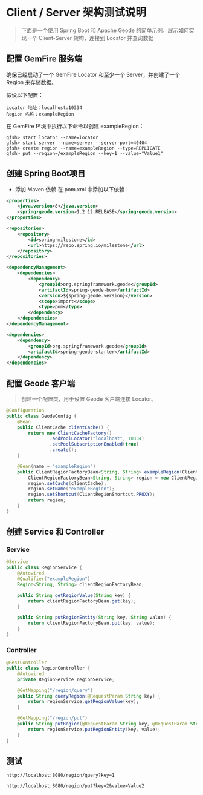 # Client / Server 架构测试说明

> 下面是一个使用 Spring Boot 和 Apache Geode 的简单示例，展示如何实现一个 Client-Server 架构，连接到 Locator 并查询数据

## 配置 GemFire 服务端  

确保已经启动了一个 GemFire Locator 和至少一个 Server，并创建了一个 Region 来存储数据。

假设以下配置：
```text
Locator 地址：localhost:10334
Region 名称：exampleRegion
```

在 GemFire 环境中执行以下命令以创建 exampleRegion：

```shell
gfsh> start locator --name=locator
gfsh> start server --name=server --server-port=40404
gfsh> create region --name=exampleRegion --type=REPLICATE
gfsh> put --region=/exampleRegion --key=1 --value="Value1"
```

## 创建 Spring Boot项目

- 添加 Maven 依赖
在 pom.xml 中添加以下依赖：

```xml
<properties>
    <java.version>8</java.version>
    <spring-geode.version>1.2.12.RELEASE</spring-geode.version>
</properties>

<repositories>
    <repository>
        <id>spring-milestone</id>
        <url>https://repo.spring.io/milestone</url>
    </repository>
</repositories>

<dependencyManagement>
    <dependencies>
        <dependency>
            <groupId>org.springframework.geode</groupId>
            <artifactId>spring-geode-bom</artifactId>
            <version>${spring-geode.version}</version>
            <scope>import</scope>
            <type>pom</type>
        </dependency>
    </dependencies>
</dependencyManagement>

<dependencies>
    <dependency>
        <groupId>org.springframework.geode</groupId>
        <artifactId>spring-geode-starter</artifactId>
    </dependency>
</dependencies>
```

## 配置 Geode 客户端

> 创建一个配置类，用于设置 Geode 客户端连接 Locator。

```java
@Configuration
public class GeodeConfig {
    @Bean
    public ClientCache clientCache() {
        return new ClientCacheFactory()
                .addPoolLocator("localhost", 10334)
                .setPoolSubscriptionEnabled(true)
                .create();
    }

    @Bean(name = "exampleRegion")
    public ClientRegionFactoryBean<String, String> exampleRegion(ClientCache clientCache) {
        ClientRegionFactoryBean<String, String> region = new ClientRegionFactoryBean<>();
        region.setCache(clientCache);
        region.setName("exampleRegion");
        region.setShortcut(ClientRegionShortcut.PROXY);
        return region;
    }
}
```

## 创建 Service 和 Controller

### Service

```java
@Service
public class RegionService {
    @Autowired
    @Qualifier("exampleRegion")
    Region<String, String> clientRegionFactoryBean;

    public String getRegionValue(String key) {
        return clientRegionFactoryBean.get(key);
    }

    public String putRegionEntity(String key, String value) {
        return clientRegionFactoryBean.put(key, value);
    }
}
```

### Controller

```java
@RestController
public class RegionController {
    @Autowired
    private RegionService regionService;

    @GetMapping("/region/query")
    public String queryRegion(@RequestParam String key) {
        return regionService.getRegionValue(key);
    }

    @GetMapping("/region/put")
    public String putRegion(@RequestParam String key, @RequestParam String value) {
        return regionService.putRegionEntity(key, value);
    }
}
```

## 测试

```shell
http://localhost:8080/region/query?key=1
```

```shell
http://localhost:8080/region/put?key=2&value=Value2
```







